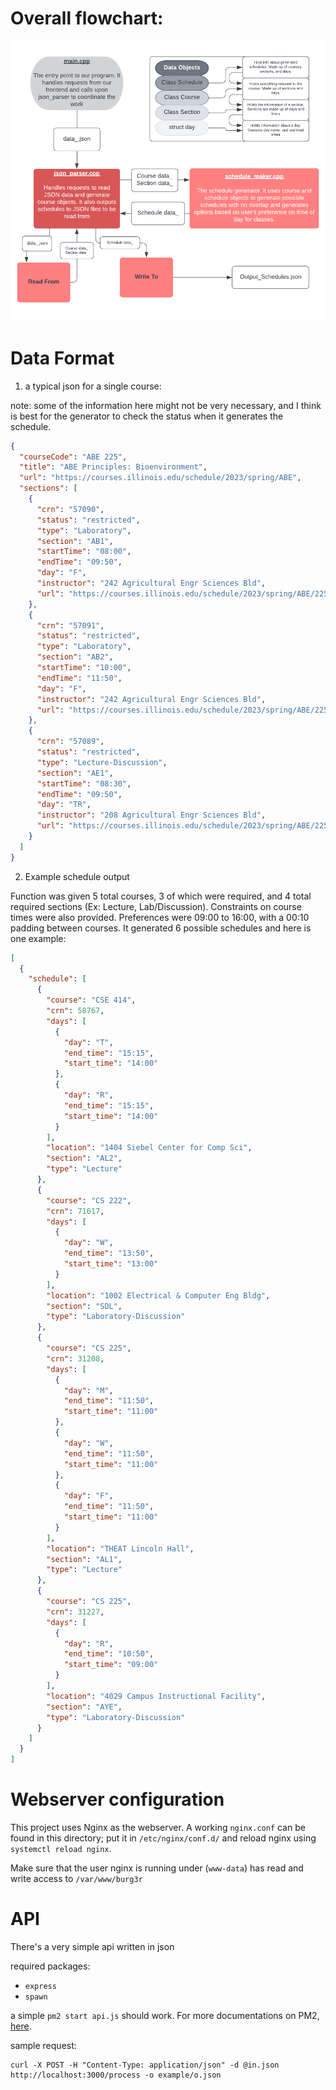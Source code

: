 # Overall flowchart:

![Flowchart](https://github.com/CS222-UIUC/course-project-team-burg3r/raw/master/backend/FunctionFlowchart.png)

# Data Format

1.  a typical json for a single course:

note: some of the information here might not be very necessary, and I think is best for the generator to check the status when it generates the schedule.

```json
{
  "courseCode": "ABE 225",
  "title": "ABE Principles: Bioenvironment",
  "url": "https://courses.illinois.edu/schedule/2023/spring/ABE",
  "sections": [
    {
      "crn": "57090",
      "status": "restricted",
      "type": "Laboratory",
      "section": "AB1",
      "startTime": "08:00",
      "endTime": "09:50",
      "day": "F",
      "instructor": "242 Agricultural Engr Sciences Bld",
      "url": "https://courses.illinois.edu/schedule/2023/spring/ABE/225"
    },
    {
      "crn": "57091",
      "status": "restricted",
      "type": "Laboratory",
      "section": "AB2",
      "startTime": "10:00",
      "endTime": "11:50",
      "day": "F",
      "instructor": "242 Agricultural Engr Sciences Bld",
      "url": "https://courses.illinois.edu/schedule/2023/spring/ABE/225"
    },
    {
      "crn": "57089",
      "status": "restricted",
      "type": "Lecture-Discussion",
      "section": "AE1",
      "startTime": "08:30",
      "endTime": "09:50",
      "day": "TR",
      "instructor": "208 Agricultural Engr Sciences Bld",
      "url": "https://courses.illinois.edu/schedule/2023/spring/ABE/225"
    }
  ]
}
```

2. Example schedule output

Function was given 5 total courses, 3 of which were required, and 4 total required sections (Ex: Lecture, Lab/Discussion). Constraints on course times were also provided. Preferences were 09:00 to 16:00, with a 00:10 padding between courses. It generated 6 possible schedules and here is one example:

```json
[
  {
    "schedule": [
      {
        "course": "CSE 414",
        "crn": 58767,
        "days": [
          {
            "day": "T",
            "end_time": "15:15",
            "start_time": "14:00"
          },
          {
            "day": "R",
            "end_time": "15:15",
            "start_time": "14:00"
          }
        ],
        "location": "1404 Siebel Center for Comp Sci",
        "section": "AL2",
        "type": "Lecture"
      },
      {
        "course": "CS 222",
        "crn": 71617,
        "days": [
          {
            "day": "W",
            "end_time": "13:50",
            "start_time": "13:00"
          }
        ],
        "location": "1002 Electrical & Computer Eng Bldg",
        "section": "SDL",
        "type": "Laboratory-Discussion"
      },
      {
        "course": "CS 225",
        "crn": 31208,
        "days": [
          {
            "day": "M",
            "end_time": "11:50",
            "start_time": "11:00"
          },
          {
            "day": "W",
            "end_time": "11:50",
            "start_time": "11:00"
          },
          {
            "day": "F",
            "end_time": "11:50",
            "start_time": "11:00"
          }
        ],
        "location": "THEAT Lincoln Hall",
        "section": "AL1",
        "type": "Lecture"
      },
      {
        "course": "CS 225",
        "crn": 31227,
        "days": [
          {
            "day": "R",
            "end_time": "10:50",
            "start_time": "09:00"
          }
        ],
        "location": "4029 Campus Instructional Facility",
        "section": "AYE",
        "type": "Laboratory-Discussion"
      }
    ]
  }
]
```

# Webserver configuration

This project uses Nginx as the webserver. A working `nginx.conf` can be found in this directory; put it in `/etc/nginx/conf.d/` and reload nginx using `systemctl reload nginx`.

Make sure that the user nginx is running under (`www-data`) has read and write access to `/var/www/burg3r`

# API

There's a very simple api written in json

required packages:

- `express`
- `spawn`

a simple `pm2 start api.js` should work. For more documentations on PM2, [here](https://pm2.keymetrics.io/).

sample request:

```curl
curl -X POST -H "Content-Type: application/json" -d @in.json http://localhost:3000/process -o example/o.json
```
